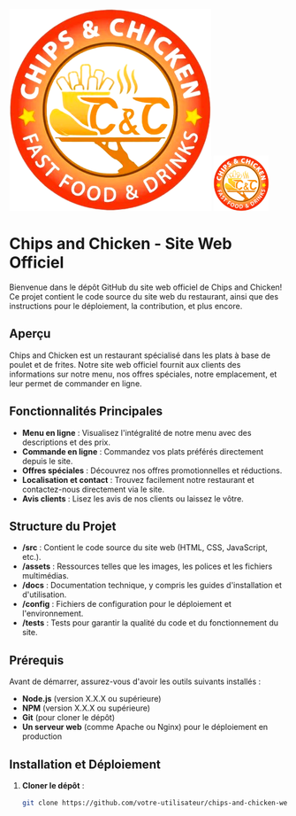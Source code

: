 ![Chips and Chicken Logo](./assets/Chips_and_Chicken.png)
<img src="./assets/Chips_and_Chicken.png" alt="Logo" width="100"/>

# Chips and Chicken - Site Web Officiel

Bienvenue dans le dépôt GitHub du site web officiel de Chips and Chicken! Ce projet contient le code source du site web du restaurant, ainsi que des instructions pour le déploiement, la contribution, et plus encore.

## Aperçu

Chips and Chicken est un restaurant spécialisé dans les plats à base de poulet et de frites. Notre site web officiel fournit aux clients des informations sur notre menu, nos offres spéciales, notre emplacement, et leur permet de commander en ligne.

## Fonctionnalités Principales

- **Menu en ligne** : Visualisez l'intégralité de notre menu avec des descriptions et des prix.
- **Commande en ligne** : Commandez vos plats préférés directement depuis le site.
- **Offres spéciales** : Découvrez nos offres promotionnelles et réductions.
- **Localisation et contact** : Trouvez facilement notre restaurant et contactez-nous directement via le site.
- **Avis clients** : Lisez les avis de nos clients ou laissez le vôtre.

## Structure du Projet

- **/src** : Contient le code source du site web (HTML, CSS, JavaScript, etc.).
- **/assets** : Ressources telles que les images, les polices et les fichiers multimédias.
- **/docs** : Documentation technique, y compris les guides d'installation et d'utilisation.
- **/config** : Fichiers de configuration pour le déploiement et l'environnement.
- **/tests** : Tests pour garantir la qualité du code et du fonctionnement du site.

## Prérequis

Avant de démarrer, assurez-vous d'avoir les outils suivants installés :

- **Node.js** (version X.X.X ou supérieure)
- **NPM** (version X.X.X ou supérieure)
- **Git** (pour cloner le dépôt)
- **Un serveur web** (comme Apache ou Nginx) pour le déploiement en production

## Installation et Déploiement

1. **Cloner le dépôt** :
   ```bash
   git clone https://github.com/votre-utilisateur/chips-and-chicken-website.git

